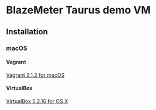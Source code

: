 # BlazeMeter Taurus demo VM

## Installation

### macOS

#### Vagrant

[Vagrant 2.1.2 for macOS](https://releases.hashicorp.com/vagrant/2.1.2/vagrant_2.1.2_x86_64.dmg)

#### VirtualBox

[VirtualBox 5.2.16 for OS X](https://download.virtualbox.org/virtualbox/5.2.16/VirtualBox-5.2.16-123759-OSX.dmg)
